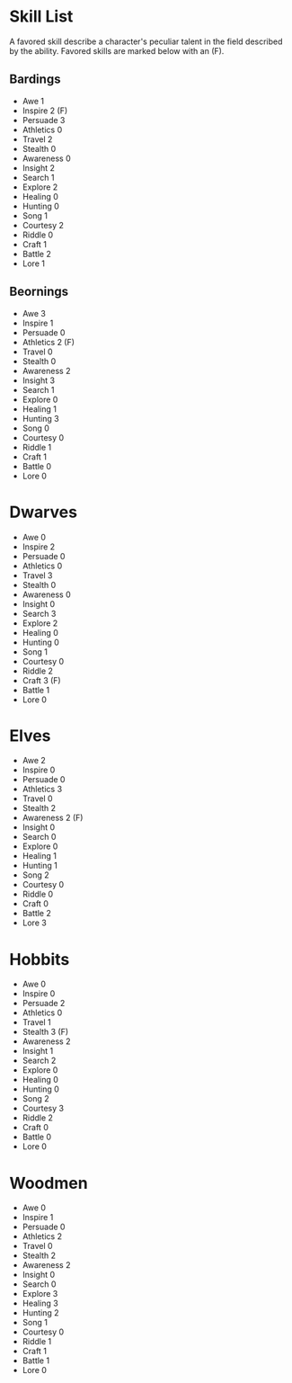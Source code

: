 # Skill List

A favored skill describe a character's peculiar talent in the field described by the ability.  Favored skills are marked below with an (F).

## Bardings

* Awe 1 
* Inspire 2 (F)
* Persuade 3
* Athletics 0
* Travel 2
* Stealth 0
* Awareness 0
* Insight 2
* Search 1
* Explore 2
* Healing 0
* Hunting 0
* Song 1
* Courtesy 2
* Riddle 0
* Craft 1
* Battle 2
* Lore 1

## Beornings

* Awe 3
* Inspire 1
* Persuade 0
* Athletics 2 (F)
* Travel 0
* Stealth 0
* Awareness 2
* Insight 3
* Search 1
* Explore 0
* Healing 1
* Hunting 3
* Song 0
* Courtesy 0
* Riddle 1
* Craft 1
* Battle 0
* Lore 0

# Dwarves

* Awe 0
* Inspire 2
* Persuade 0
* Athletics 0
* Travel 3
* Stealth 0
* Awareness 0
* Insight 0
* Search 3
* Explore 2
* Healing 0
* Hunting 0
* Song 1
* Courtesy 0
* Riddle 2
* Craft 3 (F)
* Battle 1
* Lore 0

# Elves

* Awe 2
* Inspire 0
* Persuade 0
* Athletics 3
* Travel 0
* Stealth 2
* Awareness 2 (F)
* Insight 0
* Search 0
* Explore 0
* Healing 1
* Hunting 1
* Song 2
* Courtesy 0
* Riddle 0
* Craft 0
* Battle 2
* Lore 3

# Hobbits

* Awe 0
* Inspire 0
* Persuade 2
* Athletics 0
* Travel 1
* Stealth 3 (F)
* Awareness 2
* Insight 1
* Search 2
* Explore 0
* Healing 0
* Hunting 0
* Song 2
* Courtesy 3
* Riddle 2
* Craft 0
* Battle 0
* Lore 0

# Woodmen

* Awe 0
* Inspire 1
* Persuade 0
* Athletics 2
* Travel 0
* Stealth 2
* Awareness 2
* Insight 0
* Search 0
* Explore 3
* Healing 3
* Hunting 2
* Song 1
* Courtesy 0
* Riddle 1
* Craft 1
* Battle 1
* Lore 0
